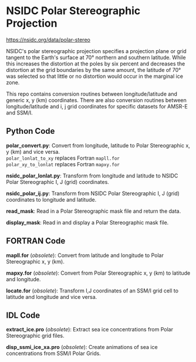 # NSIDC Polar Stereographic Projection

https://nsidc.org/data/polar-stereo

NSIDC's polar stereographic projection specifies a projection plane or grid tangent to the Earth's surface at 70° northern and southern latitude. While this increases the distortion at the poles by six percent and decreases the distortion at the grid boundaries by the same amount, the latitude of 70° was selected so that little or no distortion would occur in the marginal ice zone.

This repo contains conversion routines between longitude/latitude and generic x, y (km) coordinates. There are also conversion routines between longitude/latitude and i, j grid coordinates for specific datasets for AMSR-E and SSM/I.

## Python Code

**polar_convert.py**:
Convert from longitude, latitude to Polar Stereographic x, y (km) and vice versa.  
`polar_lonlat_to_xy` replaces Fortran `mapll.for`  
`polar_xy_to_lonlat` replaces Fortran `mapxy.for`  

**nsidc_polar_lonlat.py**:
Transform from longitude and latitude
    to NSIDC Polar Stereographic I, J (grid) coordinates.

**nsidc_polar_ij.py**:
Transform from NSIDC Polar Stereographic I, J (grid) coordinates to longitude and latitude.

**read_mask**: Read in a Polar Stereographic mask file and return the data.

**display_mask**: Read in and display a Polar Stereographic mask file.

## FORTRAN Code

**mapll.for** (_obsolete_): Convert from latitude and longitude to Polar Stereographic x, y (km).

**mapxy.for** (_obsolete_): Convert from Polar Stereographic x, y (km) to latitude and longitude.

**locate.for** (_obsolete_): Transform I,J coordinates of an SSM/I grid cell to latitude and longitude and vice versa.

## IDL Code

**extract_ice.pro** (_obsolete_): Extract sea ice concentrations from Polar Stereographic grid files.

**disp_ssmi_ice_xa.pro** (_obsolete_): Create animations of sea ice concentrations from SSM/I Polar Grids.

